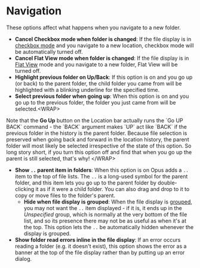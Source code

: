 # Navigation

These options affect what happens when you navigate to a new folder.

- **Cancel Checkbox mode when folder is changed**: If the file display is in [checkbox mode](/Manual/basic_concepts/selecting_files/selecting_with_the_mouse_and_keyboard/checkbox_mode.md) and you navigate to a new location, checkbox mode will be automatically turned off.
- **Cancel Flat View mode when folder is changed**: If the file display is in [Flat View](/Manual/basic_concepts/flat_view.md) mode and you navigate to a new folder, Flat View will be turned off.
- **Highlight previous folder on Up/Back**: If this option is on and you go up (or back) to the parent folder, the child folder you came from will be highlighted with a blinking underline for the specified time.
- **Select previous folder when going up**: When this option is on and you go up to the previous folder, the folder you just came from will be selected.\<WRAP\>

  
Note that the **Go Up** button on the Location bar actually runs the \`Go UP BACK\` command - the \`BACK\` argument makes \`UP\` act like \`BACK\` if the previous folder in the history is the parent folder. Because file selection is preserved when going back and forward in the location history, the parent folder will most likely be selected irrespective of the state of this option. So long story short, if you turn this option off and find that when you go up the parent is still selected, that's why! \</WRAP\>

- **Show `..` parent item in folders**: When this option is on Opus adds a `..` item to the top of file lists. The `..` is a long-used symbol for the parent folder, and this item lets you go up to the parent folder by double-clicking it as if it were a child folder. You can also drag and drop to it to copy or move files to the folder's parent.
  - **Hide when file display is grouped**: When the file display is [grouped](/Manual/basic_concepts/sorting_and_grouping/RAEDME.md), you may not want the `..` item displayed - if it is, it ends up in the *Unspecified* group, which is normally at the very bottom of the file list, and so its presence there may not be as useful as when it's at the top. This option lets the `..` be automatically hidden whenever the display is grouped.
- **Show folder read errors inline in the file display**: If an error occurs reading a folder (e.g. it doesn't exist), this option shows the error as a banner at the top of the file display rather than by putting up an error dialog.
